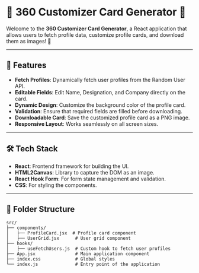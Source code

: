 # 🌟 360 Customizer Card Generator 🌟

Welcome to the **360 Customizer Card Generator**, a React application that allows users to fetch profile data, customize profile cards, and download them as images! 🎉

---

## 🚀 Features

- **Fetch Profiles**: Dynamically fetch user profiles from the Random User API.
- **Editable Fields**: Edit Name, Designation, and Company directly on the card.
- **Dynamic Design**: Customize the background color of the profile card.
- **Validation**: Ensure that required fields are filled before downloading.
- **Downloadable Card**: Save the customized profile card as a PNG image.
- **Responsive Layout**: Works seamlessly on all screen sizes.

---

## 🛠️ Tech Stack

- **React**: Frontend framework for building the UI.
- **HTML2Canvas**: Library to capture the DOM as an image.
- **React Hook Form**: For form state management and validation.
- **CSS**: For styling the components.

---

## 📂 Folder Structure

```plaintext
src/
├── components/
│   ├── ProfileCard.jsx  # Profile card component
│   ├── UserGrid.jsx      # User grid component
├── hooks/
│   ├── useFetchUsers.js  # Custom hook to fetch user profiles
├── App.jsx               # Main application component
├── index.css             # Global styles
└── index.js              # Entry point of the application
```

